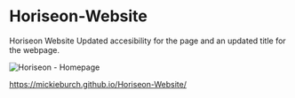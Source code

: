 # Horiseon-Website
Horiseon Website Updated accesibility for the page and an updated title for the webpage.

![Horiseon - Homepage](https://user-images.githubusercontent.com/93951895/146707072-bd86197e-9922-44f9-81e3-3d3a251fac1e.png)

https://mickieburch.github.io/Horiseon-Website/
